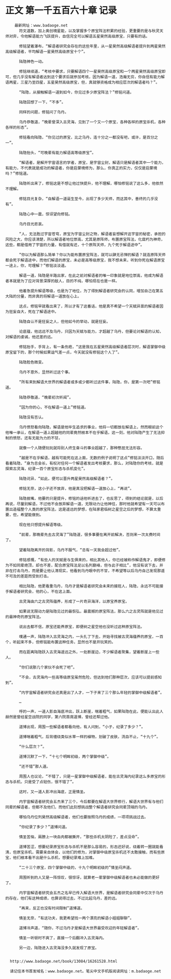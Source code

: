 # 正文 第一千五百六十章 记录
        最新网址：www.badaoge.net
          符文道数，加上奥创境星能，以及掌握多个原宝阵法积累的经验，更重要的是与秋灵天师对弈，令他解语能力飞跃提升，自信完全可以解语五星昊然高级原宝，只要有的话。
      
          修铭望着瀑布，“解语者研究会存在的这些年里，从一星昊然高级解语者提升到两星昊然高级解语者，平均解语一星昊然高级原宝十个”。
      
          陆隐神色一动。
      
          修铭继续道，“考核中要求，只要解语四个一星昊然高级原宝和一个两星昊然高级原宝即可，但几乎没有解语者达到这个要求后就参加考核，因为解语一道，浩瀚无穷，你自信有能力解语两星，三星乃至四星，五星昊然高级原宝，但，真就够资格成为相应层次的解语者吗？”。
      
          “陆隐，从接触解语一道到如今，你见过多少原宝阵法？”修铭问道。
      
          陆隐回想了一下，“不多”。
      
          同样的问题，修铭问了乌丹。
      
          乌丹恭敬道，“晚辈曾深入古灵海，见到了一个又一个原宝，各种各样的原宝杀机，各种各样的形态”。
      
          修铭看向陆隐，“你见过的原宝，比之乌丹，连十分之一都没有吧，或许，是百分之一”。
      
          陆隐抬头，“可晚辈有能力解语高等级原宝”。
      
          “解语者，是解开宇宙语言的学者，原宝，是宇宙尘封，解语只是解语者其中一个能力，有能力，不代表就是成功的解语者，你是启蒙境修为，那么，你真正的实力，仅仅是启蒙境吗？”修铭道。
      
          陆隐听出来了，修铭这是不想让他过快提升，他不理解，哪怕修铭说了这么多，他依然不理解。
      
          修铭目光复杂，“自解语一道诞生至今，出现了多少天师，而这其中，善终的几乎没有”。
      
          陆隐心中一震，惊讶望向修铭。
      
          乌丹目光悲哀。
      
          “人，无法胜过宇宙苍穹，原宝为宇宙尘封之物，解语者妄想解开这宇宙的秘密，承担的风险之大，你应该清楚，所以解语者地位崇高，尤其是原阵师，布置原宝阵法，化腐朽为神奇，这些，都是借用了宇宙的力量，有借就有还，十个原阵天师，九个死于解语途中”。
      
          “你以为解语那么简单？你以为能布置原宝阵法，就可以肆无忌惮的解语？就连原阵天师都会死于解语途中，而他们解语的原宝，未必是高等级原宝，我不想未来，听到你死在解语原宝一途上，你，可理解？”修铭淡淡道。
      
          解语一道，陆隐是半路出家，在此之前对解语者的唯一印象就是地位崇高，他成为解语者本就是为了应对背景深厚的敌人，目的不纯，哪怕现在也是一样。
      
          他着急提升解语等级，也是为了地位，为了得到解语者研究会的认同，增加自己在第五大陆的分量，而非真的将解语一道放在心上。
      
          这点，修铭早就看出来了，所以才有了这番话，他是真不希望一个天赋异禀的解语者因为狂妄自大，死在了解语途中。
      
          陆隐自认不是狂妄之人，但他如今的举动，就是狂妄。
      
          论底蕴，他远远不及乌丹，只因为天赋与能力，才超越了乌丹，但要论对解语的认知，对解语的虔诚，他还差的远。
      
          修铭抬手，手背上，有一条伤疤，“这是我在五星昊然高级解语者层次时，解语掌御中级原宝留下的，那个时候如果运气差一点，今天就没有修铭这个人了”。
      
          陆隐脸色微变。
      
          乌丹不意外，显然听过这个事。
      
          “所有来到解语大世界的解语者或多或少都听过这件事，陆隐，你，是第一次吧”修铭道。
      
          陆隐恭敬道，“晚辈初次听闻”。
      
          “因为你的心，不在解语一道上”修铭道。
      
          陆隐没有否认。
      
          乌丹愤怒看向陆隐，解语是他毕生追求的事业，他将一切都放在解语上，然而眼前这个他唯一承认，在解语一道上超越他的同辈竟然根本不在乎解语，这一刻，他对陆隐产生了无法抑制的愤怒，还有无能为力的不甘。
      
          就像一个人随便玩玩就将别人终生奋斗的事业超越了，那种憋屈无法形容。
      
          “越是不在乎解语，越有可能死在这上面，无数的例子说明了这点”修铭淡淡开口，随后看着陆隐，“身为总会长，有权对任何一个解语者发出考核要求，那么，对陆隐你的考核，就是探索古灵海，纪录一百个原宝形态与杀机变化”。
      
          陆隐诧异，“如此，便可以晋升两星昊然高级解语者？”。
      
          修铭无奈，这小子还不放弃，他是真没把解语一道放心上，“再说”。
      
          陆隐抿嘴，他要的只是提升，修铭的话他听进去了，也反思了，得到的结论就是，以后再说，尽量别解语，不过他不会放弃解语一道，无限动力让他神往，那时他就希望有一天可以布置出造福整个人类的原宝阵法，这是遥远的梦想，在陆家君临树之星空之后的梦想，不算太重要，但，希望能做到。
      
          现在他只想提升解语等级。
      
          “前辈，那晚辈先去古灵海了”陆隐道，很多事要在离开前解决，否则来一次太费时间了。
      
          望着陆隐离开的背影，乌丹不服气，“总有一天我会超过他”。
      
          修铭感慨，“有些人的天赋是与生俱来的，相比其他人，你已经被称作解语鬼才，即便修为不如同辈绝顶，却也不差，配合原宝阵法足以名列巅峰，但与此子相比”，他没有说下去，并非在打击乌丹，而是要让他认清现实，他看到乌丹眼中的不甘，不希望等以后乌丹自己发现那遥不可及的差距而受到打击。
      
          相比陆隐，他更看重乌丹，乌丹才是解语者研究会未来的接班人，陆隐，永远不可能接手解语者研究会，他的心，不在这上面。
      
          古灵海由六之古灵阵蕴养，形成了一片奇异海洋，以原宝养原宝。
      
          如果说无限动力是陆隐见过的最恢弘，最震撼的原宝阵法，那么六之古灵阵就是他见过的最神奇的原宝阵法。
      
          说出去都不信，原宝还能养原宝，即便树之星空他也没听过这种原宝阵法。
      
          噗通一声，陆隐冲入古灵海之内，一头扎了下去，开始寻找被古灵海蕴养的原宝，一百个，听起来不多，但修铭能布置这种任务，显然也不是开玩笑的。
      
          而在距离陆隐跃入古灵海遥远之外，一处断崖边，不少解语者聚集，望着断崖上一些人。
      
          “你们说那几个家伙不会死了吧”。
      
          “不会，古灵海内一些高等级原宝虽然危险，但达到他们那种层次，应该可以提前感知到”。
      
          “内宇宙解语者研究会还真是出了人才，一下子来了三个那么年轻的掌御中级解语者”。
      
          …
      
          呼的一声，一道人影自海底冲出，跃上断崖，喘着粗气，如果陆隐在此，便能认出此人赫然是曾经星空战院的同学，第六院首席道博，曾经还帮过他。
      
          道博出现，周围一些解语者都看向他，有人问到，“小子，纪录了多少？”。
      
          道博喘着粗气，后背缠绕类似水草一样的植物，划破了皮肤，流血不止，“十九个”。
      
          “什么层次？”。
      
          道博沉默了一下，“十七个明眸初级，两个掌御中级”。
      
          “还不错”那人道。
      
          周围人也议论，“不错了，只是一星掌御中级解语者，能在古灵海内纪录这么多原宝的形态与杀机，只是受了点轻伤，很不错了”。
      
          这时，又一道人影冲出海底，正是情圣。
      
          内宇宙解语者研究会五杰来了三个，今后都要在解语大世界修行，解语大世界有与他们同辈的解语者，但都不及他们，而他们此刻想挑战整个解语者研究会同辈顶端的乌丹。
      
          哪怕乌丹位列昊然高级解语者，他们也要按照乌丹的成绩，一项项挑战过去。
      
          “你纪录了多少？”道博问道。
      
          情圣苦恼，肩膀上一块血肉都被撕开，“那些杀机太阴险了，差点没命”。
      
          道博苦涩，想要纪录原宝形态与杀机不是那么容易的，形态还好说，绕着转一圈就能看清，但原宝杀机，需要亲自体会，以他们的修为，对掌御中级原宝杀机还不太敢接触，而有些原宝，他们根本看不出是什么杀机，想要纪录难上加难。
      
          “二十三个原宝，四个掌御中级的，十九个明眸初级的”情圣闷声道。
      
          周围听到的人又是一阵惊叹，很惊讶，就算老一辈掌御中级解语者也未必能做的更好了。
      
          内宇宙解语者研究会五杰之名早已传入解语大世界，是解语者研究会同辈中仅次于乌丹的存在，他们有这种成绩，也算说得过去，不过比起乌丹，差的远。
      
          “再来，反正也没有时间限制”道博道。
      
          情圣无奈，“有这功夫，我更希望找一两个漂亮的解语小姐姐聊聊”。
      
          道博冷声道，“随你，不过乌丹才是解语大世界最受欢迎的年轻解语者”。
      
          情圣一听顿时不爽了，直接一个后翻冲入古灵海内。
      
          另一边，陆隐进入古灵海没多久就发现了原宝。
      
      
      http://www.badaoge.net/book/13084/16261528.html
      
      请记住本书首发域名：www.badaoge.net。笔尖中文手机版阅读网址：m.badaoge.net